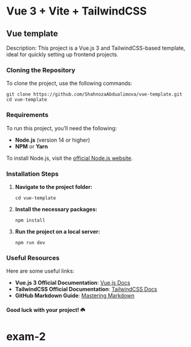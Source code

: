 # Vue 3 + Vite + TailwindCSS

## Vue template
Description: This project is a Vue.js 3 and TailwindCSS-based template, ideal for quickly setting up frontend projects.
### Cloning the Repository
To clone the project, use the following commands:

```
git clone https://github.com/ShahnozaAbdualimova/vue-template.git
cd vue-template
```
### Requirements
To run this project, you’ll need the following:

- **Node.js** (version 14 or higher)
- **NPM** or **Yarn**

To install Node.js, visit the [official Node.js website](https://nodejs.org/).

### Installation Steps
1. **Navigate to the project folder:**

   ```
   cd vue-template
   ```
2. **Install the necessary packages:**

   ```
   npm install
   ```
3. **Run the project on a local server:**

   ```
   npm run dev
   ```

### Useful Resources

Here are some useful links:

- **Vue.js 3 Official Documentation**: [Vue.js Docs](https://vuejs.org/)
- **TailwindCSS Official Documentation**: [TailwindCSS Docs](https://tailwindcss.com/)
- **GitHub Markdown Guide**: [Mastering Markdown](https://guides.github.com/features/mastering-markdown/)

#### Good luck with your project! ☘️
# exam-2
